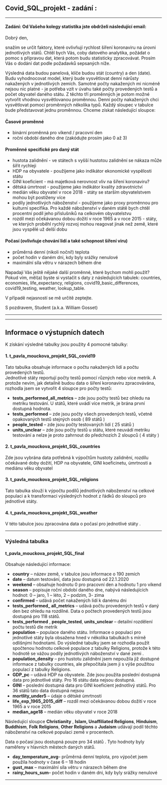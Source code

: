 ## Covid_SQL_projekt - zadání :
___ 

#### **Zadání:** Od Vašeho kolegy statistika jste obdrželi následující email:

Dobrý den,

snažím se určit faktory, které ovlivňují rychlost šíření koronaviru na úrovni jednotlivých států. Chtěl bych Vás, coby datového analytika, požádat o pomoc s přípravou dat, která potom budu statisticky zpracovávat. Prosím Vás o dodání dat podle požadavků sepsaných níže.

Výsledná data budou panelová, klíče budou stát (country) a den (date). Budu vyhodnocovat model, který bude vysvětlovat denní nárůsty nakažených v jednotlivých zemích. Samotné počty nakažených mi nicméně nejsou nic platné - je potřeba vzít v úvahu také počty provedených testů a počet obyvatel daného státu. Z těchto tří proměnných je potom možné vytvořit vhodnou vysvětlovanou proměnnou. Denní počty nakažených chci vysvětlovat pomocí proměnných několika typů. Každý sloupec v tabulce bude představovat jednu proměnnou. Chceme získat následující sloupce:

#### Časové proměnné
   * binární proměnná pro víkend / pracovní den
   * roční období daného dne (zakódujte prosím jako 0 až 3)
    
#### Proměnné specifické pro daný stát
   * hustota zalidnění - ve státech s vyšší hustotou zalidnění se nákaza může šířit rychleji  
   * HDP na obyvatele - použijeme jako indikátor ekonomické vyspělosti státu  
   * GINI koeficient - má majetková nerovnost vliv na šíření koronaviru?  
   * dětská úmrtnost - použijeme jako indikátor kvality zdravotnictví  
   * medián věku obyvatel v roce 2018 - státy se starším obyvatelstvem mohou být postiženy více
   * podíly jednotlivých náboženství - použijeme jako proxy proměnnou pro kulturní specifika. Pro každé náboženství v daném státě bych chtěl procentní podíl jeho příslušníků na celkovém obyvatelstvu
   * rozdíl mezi očekávanou dobou dožití v roce 1965 a v roce 2015 - státy, ve kterých proběhl rychlý rozvoj mohou reagovat jinak než země, které jsou vyspělé už delší dobu
#### Počasí (ovlivňuje chování lidí a také schopnost šíření viru)
   * průměrná denní (nikoli noční!) teplota
   * počet hodin v daném dni, kdy byly srážky nenulové
   * maximální síla větru v nárazech během dne
    
Napadají Vás ještě nějaké další proměnné, které bychom mohli použít? Pokud vím, měl(a) byste si vystačit s daty z následujících tabulek: countries, economies, life_expectancy, religions, covid19_basic_differences, covid19_testing, weather, lookup_table.

V případě nejasností se mě určitě zeptejte.

S pozdravem, Student (a.k.a. William Gosset)


---
--- 
## Informace o výstupních datech

K získání výsledné tabulky jsou použity 4 pomocné tabulky:

#### 1.	**t_pavla_mouckova_projekt_SQL_covid19**
Tato tabulka obsahuje informace o počtu nakažených lidí a počtu provedených testů.  
Jednotlivé státy reportují počty testů pomocí různých nebo více metrik. 
A protože nevím, jak detailně budou data o šíření koronaviru zpracovávána, rozhodla jsem se vytvořit 
4 sloupce pro počty testů:  
* **tests_performed_all_metrics** – zde jsou počty testů bez ohledu na metriku testování. 
                        U států, které uvádí více metrik, je brána první dostupná hodnota. 
* **tests_performed** – zde jsou počty všech provedených testů, včetně opakovaných testů stejných osob ( 89 států )
* **people_tested** – zde jsou počty testovaných lidí ( 25 států )
* **units_unclear** – zde jsou počty testů u státu, které neuvádí metriku testování a nelze je proto zahrnout do předchozích 2 sloupců ( 4 státy )
#### 2.	**t_pavla_mouckova_projekt_SQL_countries**
Zde jsou vybrána data potřebná k výpočtům hustoty zalidnění, rozdílu očekávané doby dožití, HDP na obyvatele, GINI koeficinetu, úmrtnosti a mediánu věku obyvatel
#### 3. **t_pavla_mouckova_projekt_SQL_religions**
Tato tabulka slouží k výpočtu podílů jednotlivých náboženství na celkové populaci a k transformaci výsledných hodnot z řádků do sloupců pro jednotlivé státy.   
#### 4.	**t_pavla_mouckova_projekt_SQL_weather** 
V této tabulce jsou zpracována data o počasí pro jednotlivé státy .  
___
### Výsledná tabulka 

#### **t_pavla_mouckova_projekt_SQL_final** 
Obsahuje následující informace:

* **country** – název země, v tabulce jsou informace o 190 zemích
* **date** – datum testování, data jsou dostupná od 22.1.2020
* **weekend** – obsahuje hodnotu 0 pro pracovní den a hodnotu 1 pro víkend
* **season** – popisuje roční období daného dne, nabývá následujících hodnot: 0 – jaro, 1 – léto, 
                 2 – podzim, 3- zima
* **confirmed** – udává počet nakažených lidí k danému dni
* **tests_performed_ all_metrics**  – udává počtu provedených testů v daný den bez ohledu na rozdílné. Data o počtech provedených testů  jsou dostupná pro 118 států.     
* **tests_performed** , **people_tested**, **units_unclear** – detailní rozdělení počtu testů dle metrik
* **population** – populace daného státu. Informace o populaci pro jednotlivé státy byla obsažena hned v několika tabulkách s mírně odlišnými hodnotami. Do výsledné tabulky jsem se 
rozhodla použít spočtenou hodnotu celkové populace z tabulky Religions, protože k této hodnotě se vážou podíly jednotlivých náboženství v dané zemi .
* **population_density** – pro hustotu zalidnění jsem nepoužila již dostupné informace z tabulky countries, ale přepočítala jsem ji s výše použitou populací z tabulky Religions.
* **GDP_pc** – udává HDP na obyvatele. Zde jsou použita poslední dostupná data pro jednotlivé státy. Pro 16 státu data nejsou dostupná.
* **GINI** – poslední dostupná data pro GINI koeficient jednotlivý států. Pro 36 států tato data dostupná nejsou
* **mortlity_under5** – údaje o dětské úmrtnosti
* **life_exp_1965_2015_diff** – rozdíl mezi očekávanou dobou dožití v roce 1965 a v roce 2015
* **median_age18** – medián věku obyvatel v roce 2018

Následující sloupce **Christianity** , **Islam, Unaffiliated Religions**, **Hinduism**, **Buddhism**, **Folk Religions**,
 **Other Religions** a **Judaism** udávají podíl těchto náboženství na celkové populaci země v procentech.

Data o počasí jsou dostupná pouze pro 34 států . Tyto hodnoty byly naměřeny v hlavních městech daných států.  
* **day_temperature_avg**– průměrná denní teplota, pro výpočet jsem použila hodnoty v čase 6 – 18 hodin
* **gust_max** – maximální síla větru v nárazech během dne
* **rainy_hours_sum**– počet hodin v daném dni, kdy byly srážky nenulové 
___



